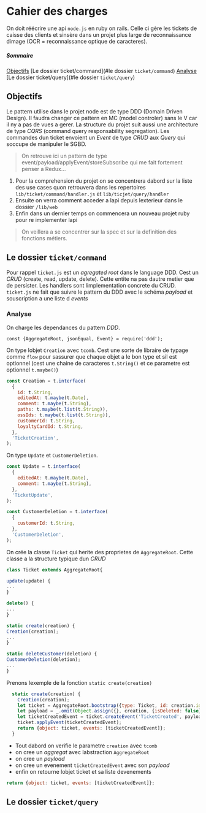 # Cahier des charges

On doit réécrire une api `node.js` en ruby on rails. Celle ci gère les tickets de caisse des clients et sinsère dans un projet plus large de reconnaissance dimage (OCR = reconnaissance optique de caracteres).

##### Sommaire

[Objectifs](#objectifs)
[Le dossier ticket/command](#le dossier `ticket/command`)
[Analyse](#analyse)
[Le dossier ticket/query](#le dossier `ticket/query`)

## Objectifs

Le pattern utilise dans le projet node est de type DDD (Domain Driven Design). Il faudra changer ce pattern en MC (model controler) sans le V car il ny a pas de vues a gerer. La structure du projet suit aussi une architecture de type _CQRS_ (command query responsability segregation). Les commandes dun ticket envoient un _Event_ de type _CRUD_ aux _Query_ qui soccupe de manipuler le SGBD.

> On retrouve ici un pattern de type event/payload/applyEvent/storeSubscribe qui me fait fortement penser a Redux...

1. Pour la comprehension du projet on se concentrera dabord sur la liste des use cases quon retrouvera dans les repertoires `lib/ticket/command/handler.js` et `lib/ticjet/query/handler`
2. Ensuite on verra comment acceder a lapi depuis lexterieur dans le dossier `/lib/web`
3. Enfin dans un dernier temps on commencera un nouveau projet ruby pour re implementer lapi

> On veillera a se concentrer sur la spec et sur la definition des fonctions métiers.

## Le dossier `ticket/command`

Pour rappel `ticket.js` est un _agregated root_ dans le language DDD. Cest un _CRUD_ (create, read, update, delete). Cette entite na pas dautre metier que de persister. Les handlers sont limplementation concrete du CRUD. `ticket.js` ne fait que suivre le pattern du DDD avec le schéma _payload_ et souscription a une liste d _events_

### Analyse

On charge les dependances du pattern _DDD_.

```
const {AggregateRoot, jsonEqual, Event} = require('ddd');
```

On type lobjet `Creation` avec `tcomb`. Cest une sorte de libraire de typage comme `flow` pour sassurer que chaque objet a le bon type et sil est optionnel (cest une chaine de caracteres `t.String()` et ce parametre est optionnel `t.maybe()`)

```javascript
const Creation = t.interface(
  {
    id: t.String,
    editedAt: t.maybe(t.Date),
    comment: t.maybe(t.String),
    paths: t.maybe(t.list(t.String)),
    ossIds: t.maybe(t.list(t.String)),
    customerId: t.String,
    loyaltyCardId: t.String,
  },
  'TicketCreation',
);
```

On type `Update` et `CustomerDeletion`.

```javascript
const Update = t.interface(
  {
    editedAt: t.maybe(t.Date),
    comment: t.maybe(t.String),
  },
  'TicketUpdate',
);

const CustomerDeletion = t.interface(
  {
    customerId: t.String,
  },
  'CustomerDeletion',
);
```

On crée la classe `Ticket` qui herite des proprietes de `AggregateRoot`. Cette classe a la structure typique dun _CRUD_

```javascript
class Ticket extends AggregateRoot{

update(update) {
...
}

delete() {
...
}

static create(creation) {
Creation(creation);
...
}

static deleteCustomer(deletion) {
CustomerDeletion(deletion);
...
}
```

Prenons lexemple de la fonction `static create(creation)`

```javascript
  static create(creation) {
    Creation(creation);
    let ticket = AggregateRoot.bootstrap({type: Ticket, id: creation.id});
    let payload = _.omit(Object.assign({}, creation, {isDeleted: false}), 'id');
    let ticketCreatedEvent = ticket.createEvent('TicketCreated', payload);
    ticket.applyEvent(ticketCreatedEvent);
    return {object: ticket, events: [ticketCreatedEvent]};
  }
```

- Tout dabord on verifie le parametre `creation` avec `tcomb`
- on cree un _aggregat_ avec labstraction `AggregateRoot`
- on cree un _payload_
- on cree un evenement `ticketCreatedEvent` avec son _payload_
- enfin on retourne lobjet ticket et sa liste devenements

```javascript
return {object: ticket, events: [ticketCreatedEvent]};
```

## Le dossier `ticket/query`
